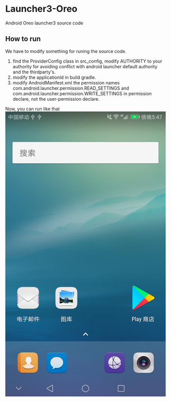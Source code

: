 # Launcher3-Oreo
Android Oreo launcher3 source code

## How to run
We have to modify something for runing the source code.

1. find the ProviderConfig class in src_config, modify AUTHORITY to your authority for avoiding conflict with android launcher
default authority and the thirdparty's.  
2. modify the applicationId in build gradle.  
3. modify AndroidManifest.xml the permission names com.android.launcher.permission.READ_SETTINGS and   
com.android.launcher.permission.WRITE_SETTINGS in permission declare, not the user-permission declare.  

Now, you can run like that
![Android Oreo Launcher3](/Launcher3.png)
